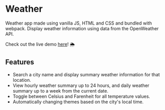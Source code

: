 # Weather

Weather app made using vanilla JS, HTML and CSS and bundled with webpack. Display weather information using data from the OpenWeather API.

Check out the live demo [here](https://xinweny.github.io/weather-app/)! 🌦

## Features
- Search a city name and display summary weather information for that location.
- View hourly weather summary up to 24 hours, and daily weather summary up to a week from the current date.
- Toggle between Celsius and Farenheit for all temperature values.
- Automatically changing themes based on the city's local time.
